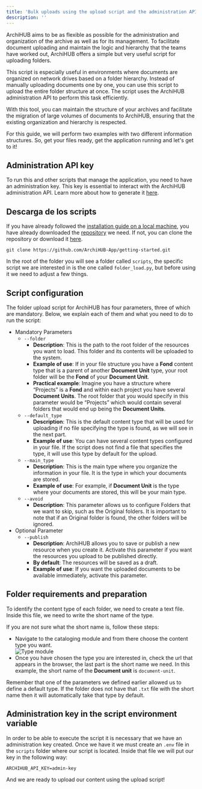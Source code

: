 ```yaml
---
title: 'Bulk uploads using the upload script and the administration API'
description: ''
---
```


ArchiHUB aims to be as flexible as possible for the administration and organization of the archive as well as for its management. To facilitate document uploading and maintain the logic and hierarchy that the teams have worked out, ArchiHUB offers a simple but very useful script for uploading folders.

This script is especially useful in environments where documents are organized on network drives based on a folder hierarchy. Instead of manually uploading documents one by one, you can use this script to upload the entire folder structure at once. The script uses the ArchiHUB administration API to perform this task efficiently.

With this tool, you can maintain the structure of your archives and facilitate the migration of large volumes of documents to ArchiHUB, ensuring that the existing organization and hierarchy is respected.

For this guide, we will perform two examples with two different information structures. So, get your files ready, get the application running and let's get to it!

## Administration API key

To run this and other scripts that manage the application, you need to have an administration key. This key is essential to interact with the ArchiHUB administration API. Learn more about how to generate it [here](../perfil/llaves).

## Descarga de los scripts

If you have already followed the [installation guide on a local machine](../install_local), you have already downloaded the [repository](https://github.com/ArchiHUB-App/getting-started) we need. If not, you can clone the repository or download it [here](https://github.com/ArchiHUB-App/getting-started/archive/refs/heads/main.zip).

```
git clone https://github.com/ArchiHUB-App/getting-started.git
```

In the root of the folder you will see a folder called `scripts`, the specific script we are interested in is the one called `folder_load.py`, but before using it we need to adjust a few things.

## Script configuration

The folder upload script for ArchiHUB has four parameters, three of which are mandatory. Below, we explain each of them and what you need to do to run the script:

- Mandatory Parameters
    - `--folder`
        - __Description__: This is the path to the root folder of the resources you want to load. This folder and its contents will be uploaded to the system.
        - __Example of use__: If in your file structure you have a __Fond__ content type that is a parent of another __Document Unit__ type, your root folder will be the __Fond__ of your __Document Unit__.
        - __Practical example__: Imagine you have a structure where “Projects” is a __Fond__ and within each project you have several __Document Units__. The root folder that you would specify in this parameter would be “Projects” which would contain several folders that would end up being the __Document Units__.
    - `--default_type`
        - __Description__: This is the default content type that will be used for uploading if no file specifying the type is found, as we will see in the next part.
        - __Example of use__: You can have several content types configured in your file. If the script does not find a file that specifies the type, it will use this type by default for the upload.
    - `--main_type`
        - __Description__: This is the main type where you organize the information in your file. It is the type in which your documents are stored.
        - __Example of use__: For example, if __Document Unit__ is the type where your documents are stored, this will be your main type.
    - `--avoid`
        - __Description__: This parameter allows us to configure Folders that we want to skip, such as the Original folders. It is important to note that if an Original folder is found, the other folders will be ignored.
- Optional Parameter
    - `--publish`
        - __Description__: ArchiHUB allows you to save or publish a new resource when you create it. Activate this parameter if you want the resources you upload to be published directly.
        - __By default__: The resources will be saved as a draft.
        - __Example of use__: If you want the uploaded documents to be available immediately, activate this parameter.

## Folder requirements and preparation

To identify the content type of each folder, we need to create a text file. Inside this file, we need to write the short name of the type.

If you are not sure what the short name is, follow these steps:

- Navigate to the cataloging module and from there choose the content type you want. <br> ![Type module](/archihub.github.io/imagenes/modulo_tipo.png)
- Once you have chosen the type you are interested in, check the url that appears in the browser, the last part is the short name we need. In this example, the short name of the __Document unit__ is `document-unit`.

Remember that one of the parameters we defined earlier allowed us to define a default type. If the folder does not have that `.txt` file with the short name then it will automatically take that type by default.

## Administration key in the script environment variable

In order to be able to execute the script it is necessary that we have an administration key created. Once we have it we must create an `.env` file in the `scripts` folder where our script is located. Inside that file we will put our key in the following way:

```
ARCHIHUB_API_KEY=admin-key
```

And we are ready to upload our content using the upload script!